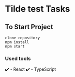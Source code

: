 # Tilde test Tasks

## To Start Project
```
clone repository
npm install
npm start
```

### Used tools
✔️ - React
✔️ - TypeScript

